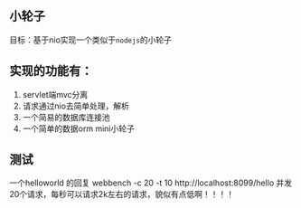 ## 小轮子
目标：基于nio实现一个类似于`nodejs`的小轮子

## 实现的功能有：
1. servlet端mvc分离
2. 请求通过nio去简单处理，解析
3. 一个简易的数据库连接池
4. 一个简单的数据orm mini小轮子

## 测试
一个helloworld 的回复
webbench -c 20 -t 10 http://localhost:8099/hello
并发20个请求，每秒可以请求2k左右的请求，貌似有点低啊！！！！